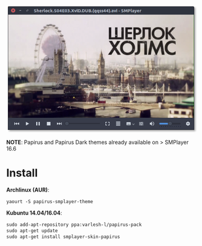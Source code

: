 <p align="center">
  <img src="https://raw.githubusercontent.com/PapirusDevelopmentTeam/papirus-smplayer-theme/master/preview.png" alt="preview"/>
</p>

**NOTE**: Papirus and Papirus Dark themes already available on > SMPlayer 16.6

# Install
**Archlinux (AUR)**:
```
yaourt -S papirus-smplayer-theme
```
**Kubuntu 14.04/16.04**:
```
sudo add-apt-repository ppa:varlesh-l/papirus-pack
sudo apt-get update
sudo apt-get install smplayer-skin-papirus
```
